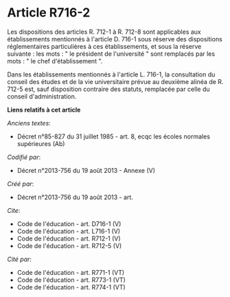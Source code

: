 # Article R716-2

Les dispositions des articles R. 712-1 à R. 712-8 sont applicables aux établissements mentionnés à l'article D. 716-1 sous
réserve des dispositions réglementaires particulières à ces établissements, et sous la réserve suivante : les mots : " le
président de l'université " sont remplacés par les mots : " le chef d'établissement ". 

Dans les établissements mentionnés à l'article L. 716-1, la consultation du conseil des études et de la vie universitaire
prévue au deuxième alinéa de R. 712-5 est, sauf disposition contraire des statuts, remplacée par celle du conseil
d'administration.

**Liens relatifs à cet article**

_Anciens textes_:

  - Décret n°85-827 du 31 juillet 1985 - art. 8, ecqc les écoles normales supérieures (Ab)

_Codifié par_:

  - Décret n°2013-756 du 19 août 2013 -  Annexe (V)

_Créé par_:

  - Décret n°2013-756 du 19 août 2013 - art.

_Cite_:

  - Code de l'éducation - art. D716-1 (V)
  - Code de l'éducation - art. L716-1 (V)
  - Code de l'éducation - art. R712-1 (V)
  - Code de l'éducation - art. R712-5 (V)

_Cité par_:

  - Code de l'éducation - art. R771-1 (VT)
  - Code de l'éducation - art. R773-1 (VT)
  - Code de l'éducation - art. R774-1 (VT)
